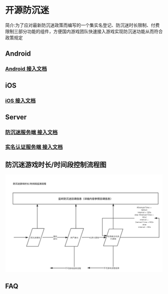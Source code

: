 # 开源防沉迷
简介:为了应对最新防沉迷政策而编写的一个集实名登记、防沉迷时长限制、付费限制三部分功能的组件，方便国内游戏团队快速接入游戏实现防沉迷功能从而符合政策规定

## Android

### [Android 接入文档](./Android/AntiAddiction/README.md)

## iOS

### [iOS 接入文档](./iOS/antiaddictionservice-ios/README.md)

## Server 

### [防沉迷服务端 接入文档](./Server/anti-addiction-server/README.md)
### [实名认证服务端 接入文档](./Server/tds-registration-server/README.md)

## 防沉迷游戏时长/时间段控制流程图
![](images/anti_addiction_timelimit_flow.png)


## FAQ


